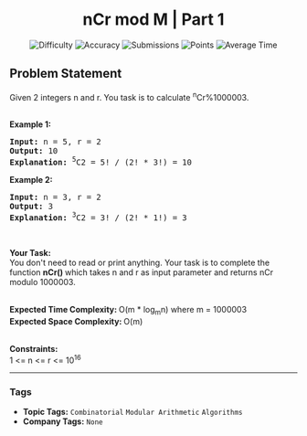 <h1 align="center">nCr mod M | Part 1</h1>

<p align="center">
  <img alt="Difficulty" title="Difficulty" src="https://custom-icon-badges.demolab.com/badge/Difficulty: Hard-1F222E?style=for-the-badge&logoColor=white&logo=fire"/>
  <img alt="Accuracy" title="Accuracy" src="https://custom-icon-badges.demolab.com/badge/Accuracy: 28.39%25-1F222E?style=for-the-badge&logoColor=white&logo=target"/>
  <img alt="Submissions" title="Submissions" src="https://custom-icon-badges.demolab.com/badge/Submissions: 12K+-1F222E?style=for-the-badge&logoColor=white&logo=repo"/>
  <img alt="Points" title="Points" src="https://custom-icon-badges.demolab.com/badge/Points: 8-1F222E?style=for-the-badge&logoColor=white&logo=award"/>
  <img alt="Average Time" title="Average Time" src="https://custom-icon-badges.demolab.com/badge/Average%20Time: 30m-1F222E?style=for-the-badge&logoColor=white&logo=clock"/>
</p>

## Problem Statement

Given 2 integers n and r. You task is to calculate <sup>n</sup>Cr%1000003.<br>
 

<b>Example 1:</b>

<pre><b>Input: </b>n = 5, r = 2
<b>Output: </b>10
<b>Explanation: </b><sup>5</sup>C2 = 5! / (2! * 3!) = 10
</pre>

<b>Example 2:</b>

<pre><b>Input: </b>n = 3, r = 2
<b>Output: </b>3
<b>Explanation: </b><sup>3</sup>C2 = 3! / (2! * 1!) = 3
</pre>

 

<b>Your Task:</b><br>
You don't need to read or print anything. Your task is to complete the function <b>nCr() </b>which takes n and r as input parameter and returns nCr modulo 1000003.<br>
 

<b>Expected Time Complexity: </b>O(m * log<sub>m</sub>n) where m = 1000003<br>
<b>Expected Space Complexity: </b>O(m)<br>
 

<b>Constraints:</b><br>
1 <= n <= r <= 10<sup>16</sup>


<hr>

### Tags
- **Topic Tags:** `Combinatorial` `Modular Arithmetic` `Algorithms`
- **Company Tags:** `None`
